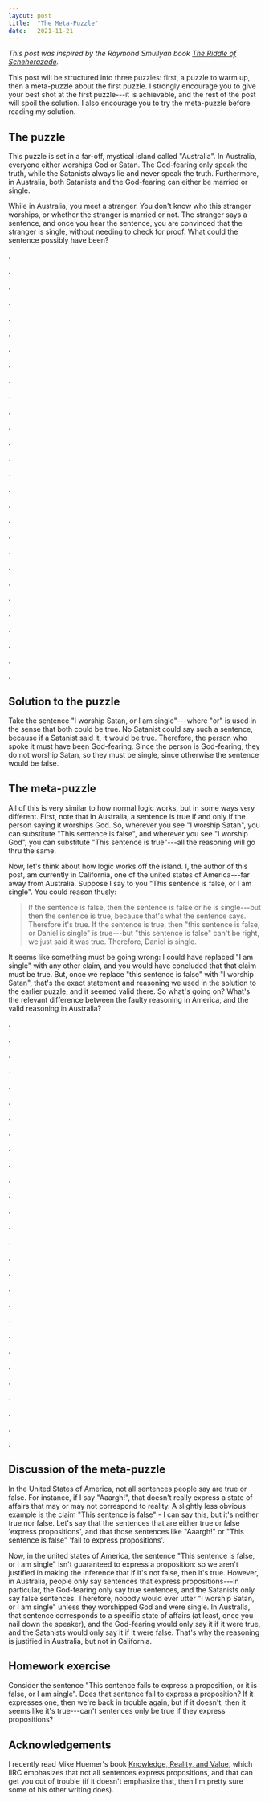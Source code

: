```yaml
---
layout: post
title:  "The Meta-Puzzle"
date:   2021-11-21
---
```


_This post was inspired by the Raymond Smullyan book [The Riddle of Scheherazade](https://www.penguinrandomhouse.com/books/169727/the-riddle-of-scheherazade-by-raymond-smullyan/)._

This post will be structured into three puzzles: first, a puzzle to warm up, then a meta-puzzle about the first puzzle. I strongly encourage you to give your best shot at the first puzzle---it is achievable, and the rest of the post will spoil the solution. I also encourage you to try the meta-puzzle before reading my solution.

## The puzzle

This puzzle is set in a far-off, mystical island called "Australia". In Australia, everyone either worships God or Satan. The God-fearing only speak the truth, while the Satanists always lie and never speak the truth. Furthermore, in Australia, both Satanists and the God-fearing can either be married or single.

While in Australia, you meet a stranger. You don't know who this stranger worships, or whether the stranger is married or not. The stranger says a sentence, and once you hear the sentence, you are convinced that the stranger is single, without needing to check for proof. What could the sentence possibly have been?

.

.

.

.

.

.

.

.

.

.

.

.

.

.

.

.

.

.

.

.

.

.

.

.

.

.

.

.

## Solution to the puzzle

Take the sentence "I worship Satan, or I am single"---where "or" is used in the sense that both could be true. No Satanist could say such a sentence, because if a Satanist said it, it would be true. Therefore, the person who spoke it must have been God-fearing. Since the person is God-fearing, they do not worship Satan, so they must be single, since otherwise the sentence would be false.

## The meta-puzzle

All of this is very similar to how normal logic works, but in some ways very different. First, note that in Australia, a sentence is true if and only if the person saying it worships God. So, wherever you see "I worship Satan", you can substitute "This sentence is false", and wherever you see "I worship God", you can substitute "This sentence is true"---all the reasoning will go thru the same.

Now, let's think about how logic works off the island. I, the author of this post, am currently in California, one of the united states of America---far away from Australia. Suppose I say to you "This sentence is false, or I am single". You could reason thusly:

> If the sentence is false, then the sentence is false or he is single---but then the sentence is true, because that's what the sentence says. Therefore it's true. If the sentence is true, then "this sentence is false, or Daniel is single" is true---but "this sentence is false" can't be right, we just said it was true. Therefore, Daniel is single. 

It seems like something must be going wrong: I could have replaced "I am single" with any other claim, and you would have concluded that that claim must be true. But, once we replace "this sentence is false" with "I worship Satan", that's the exact statement and reasoning we used in the solution to the earlier puzzle, and it seemed valid there. So what's going on? What's the relevant difference between the faulty reasoning in America, and the valid reasoning in Australia?

.

.

.

.

.

.

.

.

.

.

.

.

.

.

.

.

.

.

.

.

.

.

.

.

.

.

.

.

## Discussion of the meta-puzzle

In the United States of America, not all sentences people say are true or false. For instance, if I say "Aaargh!", that doesn't really express a state of affairs that may or may not correspond to reality. A slightly less obvious example is the claim "This sentence is false" - I can say this, but it's neither true nor false. Let's say that the sentences that are either true or false 'express propositions', and that those sentences like "Aaargh!" or "This sentence is false" 'fail to express propositions'.

Now, in the united states of America, the sentence "This sentence is false, or I am single" isn't guaranteed to express a proposition: so we aren't justified in making the inference that if it's not false, then it's true. However, in Australia, people only say sentences that express propositions---in particular, the God-fearing only say true sentences, and the Satanists only say false sentences. Therefore, nobody would ever utter "I worship Satan, or I am single" unless they worshipped God and were single. In Australia, that sentence corresponds to a specific state of affairs (at least, once you nail down the speaker), and the God-fearing would only say it if it were true, and the Satanists would only say it if it were false. That's why the reasoning is justified in Australia, but not in California.

## Homework exercise

Consider the sentence "This sentence fails to express a proposition, or it is false, or I am single". Does that sentence fail to express a proposition? If it expresses one, then we're back in trouble again, but if it doesn't, then it seems like it's true---can't sentences only be true if they express propositions?

## Acknowledgements

I recently read Mike Huemer's book [Knowledge, Reality, and Value](https://www.amazon.com/dp/B0916MZT8Z/ref=dp-kindle-redirect?_encoding=UTF8&btkr=1), which IIRC emphasizes that not all sentences express propositions, and that can get you out of trouble (if it doesn't emphasize that, then I'm pretty sure some of his other writing does).
